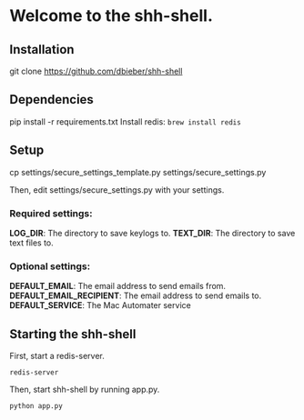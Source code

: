# Welcome to the shh-shell.

## Installation

git clone https://github.com/dbieber/shh-shell

## Dependencies

pip install -r requirements.txt
Install redis: `brew install redis`

## Setup

cp settings/secure_settings_template.py settings/secure_settings.py

Then, edit settings/secure_settings.py with your settings.

### Required settings:

**LOG_DIR**: The directory to save keylogs to.
**TEXT_DIR**: The directory to save text files to.

### Optional settings:

**DEFAULT_EMAIL**: The email address to send emails from.
**DEFAULT_EMAIL_RECIPIENT**: The email address to send emails to.
**DEFAULT_SERVICE**: The Mac Automater service

## Starting the shh-shell

First, start a redis-server.

`redis-server`

Then, start shh-shell by running app.py.

`python app.py`
